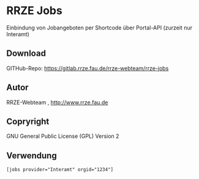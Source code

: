 # RRZE Jobs
Einbindung von Jobangeboten per Shortcode über Portal-API (zurzeit nur Interamt)


## Download

GITHub-Repo: https://gitlab.rrze.fau.de/rrze-webteam/rrze-jobs

## Autor
RRZE-Webteam , http://www.rrze.fau.de

## Copryright
GNU General Public License (GPL) Version 2

## Verwendung

```html
[jobs provider="Interamt" orgid="1234"]
```
